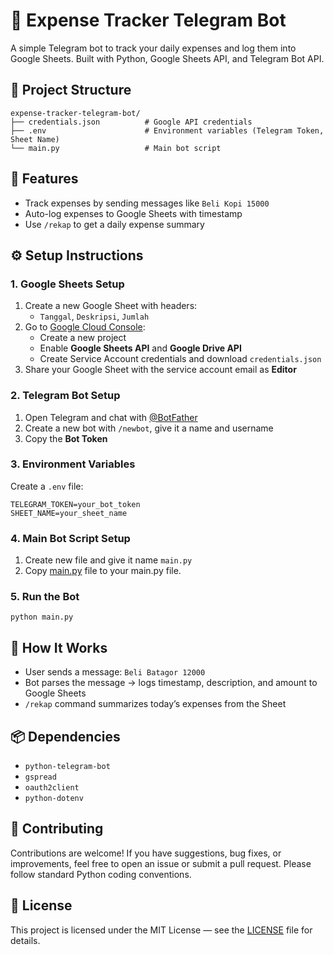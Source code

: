 # 💸 Expense Tracker Telegram Bot

A simple Telegram bot to track your daily expenses and log them into Google Sheets. Built with Python, Google Sheets API, and Telegram Bot API.

## 📁 Project Structure
```
expense-tracker-telegram-bot/
├── credentials.json          # Google API credentials
├── .env                      # Environment variables (Telegram Token, Sheet Name)
└── main.py                   # Main bot script
```

## 🚀 Features
- Track expenses by sending messages like `Beli Kopi 15000`
- Auto-log expenses to Google Sheets with timestamp
- Use `/rekap` to get a daily expense summary

## ⚙️ Setup Instructions

### 1. Google Sheets Setup
1. Create a new Google Sheet with headers:
   - `Tanggal`, `Deskripsi`, `Jumlah`
2. Go to [Google Cloud Console](https://console.cloud.google.com/):
   - Create a new project
   - Enable **Google Sheets API** and **Google Drive API**
   - Create Service Account credentials and download `credentials.json`
3. Share your Google Sheet with the service account email as **Editor**

### 2. Telegram Bot Setup
1. Open Telegram and chat with [@BotFather](https://t.me/BotFather)
2. Create a new bot with `/newbot`, give it a name and username
3. Copy the **Bot Token**

### 3. Environment Variables
Create a `.env` file:
```
TELEGRAM_TOKEN=your_bot_token
SHEET_NAME=your_sheet_name
```

### 4. Main Bot Script Setup
1. Create new file and give it name `main.py`
2. Copy [main.py](./main.py) file to your main.py file.

### 5. Run the Bot
```
python main.py
```

## 🧠 How It Works
- User sends a message: `Beli Batagor 12000`
- Bot parses the message → logs timestamp, description, and amount to Google Sheets
- `/rekap` command summarizes today’s expenses from the Sheet

## 📦 Dependencies
- `python-telegram-bot`
- `gspread`
- `oauth2client`
- `python-dotenv`

## 🤝 Contributing
Contributions are welcome! If you have suggestions, bug fixes, or improvements, feel free to open an issue or submit a pull request. Please follow standard Python coding conventions.

## 📄 License
This project is licensed under the MIT License — see the [LICENSE](./LICENSE) file for details.
